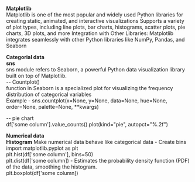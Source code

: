 **Matplotlib**  
Matplotlib is one of the most popular and widely used Python libraries for creating static, animated, and interactive visualizations
Supports a variety of plot types, including line plots, bar charts, histograms, scatter plots, pie charts, 3D plots, and more
Integration with Other Libraries: Matplotlib integrates seamlessly with other Python libraries like NumPy, Pandas, and Seaborn

**Categorial data**  
  **sns**  
  sns module refers to Seaborn, a powerful Python data visualization library built on top of Matplotlib.  
  -- Countplot()   
     function in Seaborn is a specialized plot for visualizing the frequency distribution of categorical variables  
     Example - sns.countplot(x=None, y=None, data=None, hue=None, order=None, palette=None, **kwargs)  
  
  -- pie chart  
     df['some column'].value_counts().plot(kind="pie", autopct="%.2f")  

**Numerical data**  
 **Histogram** Make numerical data behave like categorical data - Create bins  
 import matplotlib.pyplot as plt  
 plt.hist(df['some column'], bins=50)  
 plt.dist(df['some column]) - Estimates the probability density function (PDF) of the data, smoothing the histogram.  
 plt.boxplot(df['some column])  

 

